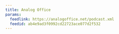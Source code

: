 ```yaml
---
title: Analog Office
params:
  feedlink: https://analogoffice.net/podcast.xml
  feedid: ab4e9ad3f0992cd22723ace077d2f532
---
```

